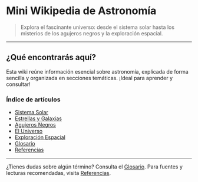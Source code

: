 # Mini Wikipedia de Astronomía

> Explora el fascinante universo: desde el sistema solar hasta los misterios de los agujeros negros y la exploración espacial.

---

## ¿Qué encontrarás aquí?

Esta wiki reúne información esencial sobre astronomía, explicada de forma sencilla y organizada en secciones temáticas. ¡Ideal para aprender y consultar!

### Índice de artículos

- [Sistema Solar](sistema-solar.md)
- [Estrellas y Galaxias](estrellas-y-galaxias.md)
- [Agujeros Negros](agujeros-negros.md)
- [El Universo](el-universo.md)
- [Exploración Espacial](exploracion-espacial.md)
- [Glosario](glosario.md)
- [Referencias](referencias.md)

---

¿Tienes dudas sobre algún término? Consulta el [Glosario](glosario.md). Para fuentes y lecturas recomendadas, visita [Referencias](referencias.md).